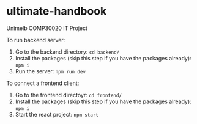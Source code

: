 # ultimate-handbook
Unimelb COMP30020 IT Project

To run backend server: 
1. Go to the backend directory: ``` cd backend/ ```
2. Install the packages (skip this step if you have the packages already): ``` npm i ```
3. Run the server: ``` npm run dev ```

To connect a frontend client: 
1. Go to the frontend directoyr: ``` cd frontend/ ```
2. Install the packages (skip this step if you have the packages already): ``` npm i ```
3. Start the react project: ``` npm start ```
